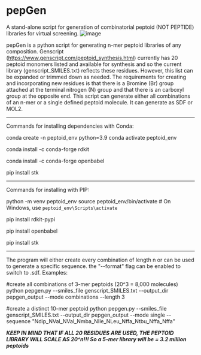 # pepGen
A stand-alone script for generation of combinatorial peptoid (NOT PEPTIDE) libraries for virtual screening.
![image](https://github.com/user-attachments/assets/0164a960-b94c-4e54-af79-b3e432535ad0)


pepGen is a python script for generating n-mer peptoid libraries of any composition. Genscript (https://www.genscript.com/peptoid_synthesis.html) currently has 20 peptoid monomers listed and available for synthesis and so the current library (genscript_SMILES.txt) reflects these residues. However, this list can be expanded or trimmed down as needed. The requirements for creating and incorporating new residues is that there is a Bromine (Br) group attached at the terminal nitrogen (N) group and that there is an carboxyl group at the opposite end. This script can generate either all combinations of an n-mer or a single defined peptoid molecule. It can generate as SDF or MOL2. 

--------------------------------------------------------------
Commands for installing dependencies with Conda: 

conda create -n peptoid_env python=3.9
conda activate peptoid_env

conda install -c conda-forge rdkit

conda install -c conda-forge openbabel

pip install stk

---------------------------------------------------------------
Commands for installing with PIP:

python -m venv peptoid_env
source peptoid_env/bin/activate  # On Windows, use `peptoid_env\Scripts\activate`

pip install rdkit-pypi

pip install openbabel

pip install stk


----------------------------------------------------------------
The program will either create every combination of length n or can be used to generate a specific sequence. the "--format" flag can be enabled to switch to .sdf. Examples:  

#create all combinations of 3-mer peptoids (20^3 = 8,000 molecules)
python pepgen.py --smiles_file genscript_SMILES.txt --output_dir pepgen_output --mode combinations --length 3

#create a distinct 10-mer peptoid
python pepgen.py --smiles_file genscript_SMILES.txt --output_dir pepgen_output --mode single --sequence "Ndip_NVal_NVal_Nmba_NIle_NLeu_Nffa_Ntbu_Nffa_Nffa"

***KEEP IN MIND THAT IF ALL 20 RESIDUES ARE USED, THE PEPTOID LIBRARY WILL SCALE AS 20^n!!! So a 5-mer library will be = 3.2 million peptoids***

